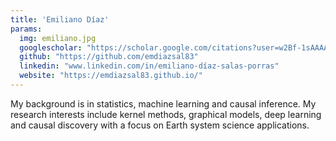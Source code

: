 ```yaml
---
title: 'Emiliano Díaz'
params:
  img: emiliano.jpg
  googlescholar: "https://scholar.google.com/citations?user=w2Bf-1sAAAAJ"                      
  github: "https://github.com/emdiazsal83"                                  
  linkedin: "www.linkedin.com/in/emiliano-díaz-salas-porras"                         
  website: "https://emdiazsal83.github.io/"          
---
```


My background is in statistics, machine learning and causal inference. My research interests include kernel methods, graphical models, deep learning and causal discovery with a focus on Earth system science applications.